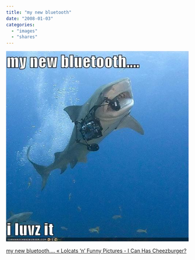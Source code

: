 ```yaml
---
title: "my new bluetooth"
date: "2008-01-03"
categories: 
  - "images"
  - "shares"
---
```


![](images/4wnP83SaF3qrkca3AXZWCBvz_640.jpg)

[my new bluetooth…. « Lolcats ‘n’ Funny Pictures - I Can Has Cheezburger?](http://icanhascheezburger.com/2008/01/02/funny-pictures-bluetooth-i-luvz-it/)
